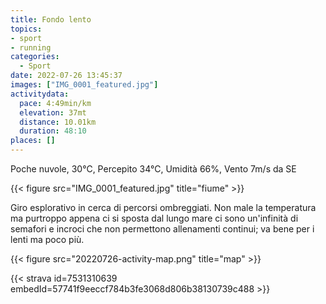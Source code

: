 ```yaml
---
title: Fondo lento
topics:
- sport
- running
categories:
  - Sport
date: 2022-07-26 13:45:37
images: ["IMG_0001_featured.jpg"]
activitydata:
  pace: 4:49min/km
  elevation: 37mt
  distance: 10.01km
  duration: 48:10
places: []
---
```


Poche nuvole, 30°C, Percepito 34°C, Umidità 66%, Vento 7m/s da SE

{{< figure src="IMG_0001_featured.jpg" title="fiume" >}}

<!--more-->

Giro esplorativo in cerca di percorsi ombreggiati. Non male la temperatura ma purtroppo appena ci si sposta dal lungo mare ci sono un'infinità di semafori e incroci che non permettono allenamenti continui; va bene per i lenti ma poco più.


{{< figure src="20220726-activity-map.png" title="map" >}}


{{< strava id=7531310639 embedId=57741f9eeccf784b3fe3068d806b38130739c488 >}}
